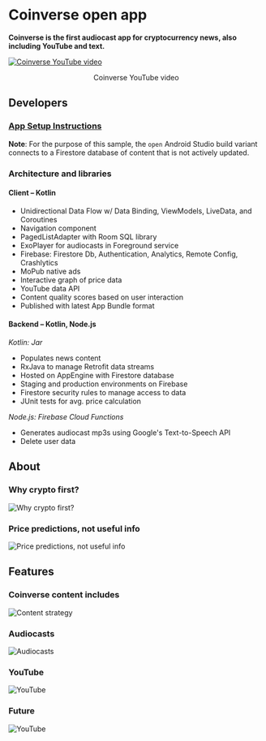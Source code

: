 # Coinverse open app
**Coinverse is the first audiocast app for cryptocurrency news, also including YouTube and text.**

[![Coinverse YouTube video](https://carpecoin-media-211903.firebaseapp.com/youtube-preview.png)](https://youtu.be/haXPolAruoc)
<div align="center">Coinverse YouTube video</div>

## Developers
### [App Setup Instructions](https://medium.com/coinverse/coinverse-open-app-set-up-7a9fdbd1ba46)

**Note**: For the purpose of this sample, the `open` Android Studio build variant connects to a Firestore database of content that is not actively updated.   

### Architecture and libraries
#### Client – Kotlin
- Unidirectional Data Flow w/ Data Binding, ViewModels, LiveData, and Coroutines
- Navigation component
- PagedListAdapter with Room SQL library
- ExoPlayer for audiocasts in Foreground service
- Firebase: Firestore Db, Authentication, Analytics, Remote Config, Crashlytics
- MoPub native ads
- Interactive graph of price data
- YouTube data API
- Content quality scores based on user interaction
- Published with latest App Bundle format

#### Backend – Kotlin, Node.js
_Kotlin: Jar_
- Populates news content
- RxJava to manage Retrofit data streams
- Hosted on AppEngine with Firestore database
- Staging and production environments on Firebase
- Firestore security rules to manage access to data
- JUnit tests for avg. price calculation

_Node.js: Firebase Cloud Functions_
- Generates audiocast mp3s using Google's Text-to-Speech API
- Delete user data

## About
### Why crypto first?
![Why crypto first?](https://carpecoin-media-211903.firebaseapp.com/why-crypto-first.png)
### Price predictions, not useful info
![Price predictions, not useful info](https://carpecoin-media-211903.firebaseapp.com/price-predictions.png)

## Features
### Coinverse content includes
![Content strategy](https://carpecoin-media-211903.firebaseapp.com/content-strategy.png)
### Audiocasts
![Audiocasts](https://carpecoin-media-211903.firebaseapp.com/audiocasts.png)
### YouTube
![YouTube](https://carpecoin-media-211903.firebaseapp.com/youtube.png)
### Future
![YouTube](https://carpecoin-media-211903.firebaseapp.com/future.png)

